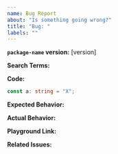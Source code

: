 ```yaml
---
name: Bug Report
about: "Is something going wrong?"
title: "Bug: "
labels: ""
---
```


<!--
1) Read through all relevant documentation.
2) Make sure that you have searched through previous issues (incase this is to be a duplicate).
-->

**`package-name` version:** \[version\]

<!-- List the keywords you searched for before creating this issue (so others can find this issue more easily). -->

**Search Terms:**

**Code:**

<!-- Give an example, which showcases the problem. -->

```ts
const a: string = "X";
```

**Expected Behavior:**

**Actual Behavior:**

**Playground Link:**

**Related Issues:**
